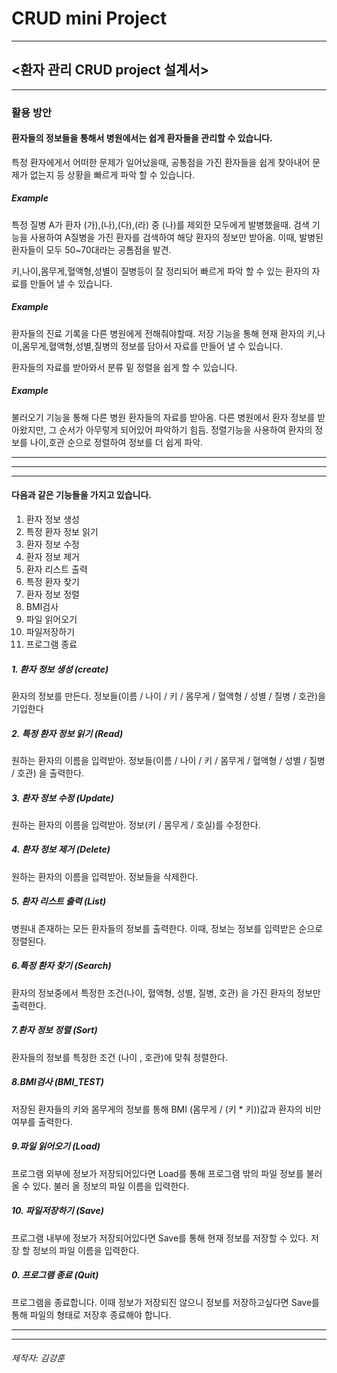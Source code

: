 # CRUD mini Project
-----

## <환자 관리 CRUD project 설계서>

-----

### 활용 방안

#### 환자들의 정보들을 통해서 병원에서는 쉽게 환자들을 관리할 수 있습니다.

특정 환자에게서 어떠한 문제가 일어났을때, 공통점을 가진 환자들을 쉽게 찾아내어 문제가 없는지 등 상황을 빠르게 파악 할 수 있습니다.
##### Example 
특정 질병 A가 환자 (가),(나),(다),(라) 중 (나)를 제외한 모두에게 발병했을때.
검색 기능을 사용하여 A질병을 가진 환자를 검색하여 해당 환자의 정보만 받아옴.
이때, 발병된 환자들이 모두 50~70대라는 공톰점을 발견.

키,나이,몸무게,혈액형,성별이 질병등이 잘 정리되어 빠르게 파악 할 수 있는 환자의 자료를 만들어 낼 수 있습니다.
##### Example
환자들의 진료 기록을 다른 병원에게 전해줘야할때.
저장 기능을 통해 현재 환자의 키,나이,몸무게,혈액형,성별,질병의 정보를 담아서 자료를 만들어 낼 수 있습니다.


환자들의 자료를 받아와서 분류 밑 정렬을 쉽게 할 수 있습니다.
##### Example
불러오기 기능을 통해 다른 병원 환자들의 자료를 받아옴.
다른 병원에서 환자 정보를 받아왔지만, 그 순서가 아무렇게 되어있어 파악하기 힘듬.
정렬기능을 사용하여 환자의 정보를 나이,호관 순으로 정렬하여 정보를 더 쉽게 파악.

-----
-----
-----

#### 다음과 같은 기능들을 가지고 있습니다.
1. 환자 정보 생성 
2. 특정 환자 정보 읽기 
3. 환자 정보 수정 
4. 환자 정보 제거 
5. 환자 리스트 출력 
6. 특정 환자 찾기 
7. 환자 정보 정렬 
8. BMI검사 
9. 파일 읽어오기 
10. 파일저장하기 
0. 프로그램 종료

##### 1. 환자 정보 생성 (create)

환자의 정보를 만든다.
  정보들(이름 / 나이 / 키 / 몸무게 / 혈액형 / 성별 / 질병 / 호관)을 기입한다

##### 2. 특정 환자 정보 읽기 (Read)

원하는 환자의 이름을 입력받아. 
  정보들(이름 / 나이 / 키 / 몸무게 / 혈액형 / 성별 / 질병 / 호관) 을 출력한다.

##### 3. 환자 정보 수정 (Update)

  원하는 환자의 이름을 입력받아. 정보(키 / 몸무게 / 호실)를 수정한다.

##### 4. 환자 정보 제거 (Delete)

  원하는 환자의 이름을 입력받아. 정보들을 삭제한다.

##### 5. 환자 리스트 출력 (List)

  병원내 존재하는 모든 환자들의 정보를 출력한다. 이때, 정보는 정보를 입력받은 순으로 정렬된다.

##### 6.특정 환자 찾기 (Search)

  환자의 정보중에서 특정한 조건(나이, 혈액형, 성별, 질병, 호관) 을 가진 환자의 정보만 출력한다.

##### 7.환자 정보 정렬 (Sort)

  환자들의 정보를 특정한 조건 (나이 , 호관)에 맞춰 정렬한다.

##### 8.BMI검사 (BMI_TEST)

  저장된 환자들의 키와 몸무게의 정보를 통해 BMI (몸무게 / (키 * 키))값과 환자의 비만 여부를 출력한다.

##### 9.파일 읽어오기 (Load)

  프로그램 외부에 정보가 저장되어있다면 Load를 통해 프로그램 밖의 파일 정보를 불러올 수 있다. 불러 올 정보의 파일 이름을 입력한다.

##### 10. 파일저장하기 (Save)

  프로그램 내부에 정보가 저장되어있다면 Save를 통해 현재 정보를 저장할 수 있다. 저장 할 정보의 파일 이름을 입력한다.

##### 0. 프로그램 종료 (Quit)
  
  프로그램을 종료합니다. 이때 정보가 저장되진 않으니 정보를 저장하고싶다면 Save를 통해 파일의 형태로 저장후 종료해야 합니다.
  
-----
-----

  
###### 제작자: 김강훈
